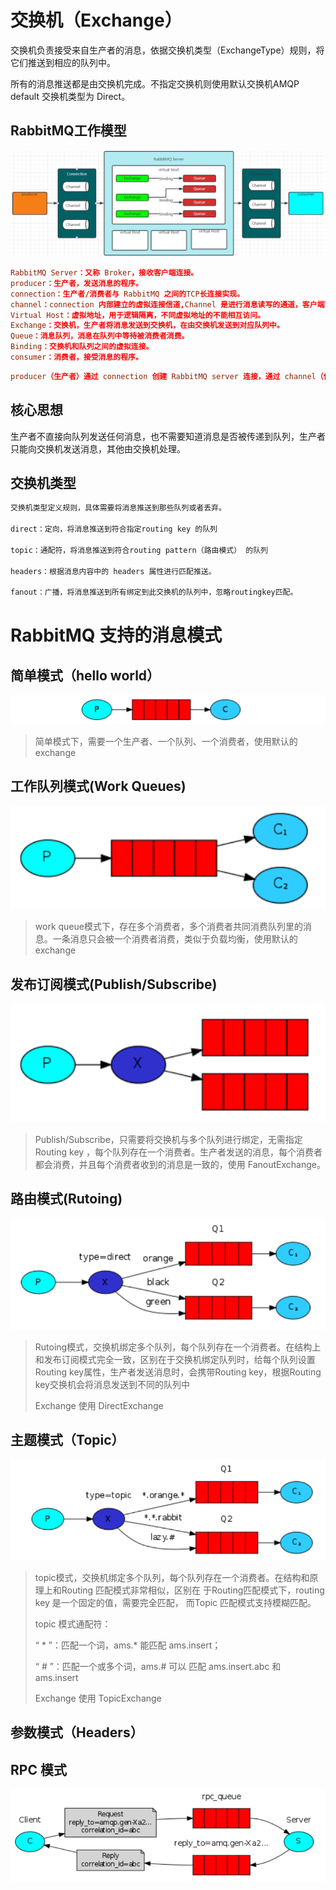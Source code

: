 

# 交换机（Exchange）

交换机负责接受来自生产者的消息，依据交换机类型（ExchangeType）规则，将它们推送到相应的队列中。

所有的消息推送都是由交换机完成。不指定交换机则使用默认交换机AMQP default 交换机类型为 Direct。

## RabbitMQ工作模型

![image-20220307143907592](image-20220307143907592.png)

~~~toml
RabbitMQ Server：又称 Broker，接收客户端连接。
producer：生产者，发送消息的程序。
connection：生产者/消费者与 RabbitMQ 之间的TCP长连接实现。
channel：connection 内部建立的虚拟连接信道,Channel 是进行消息读写的通道，客户端可以建立自己的Channel，每个Channel代表一个会话任务。
Virtual Host：虚拟地址，用于逻辑隔离，不同虚拟地址的不能相互访问。
Exchange：交换机，生产者将消息发送到交换机，在由交换机发送到对应队列中。
Queue：消息队列，消息在队列中等待被消费者消费。
Binding：交换机和队列之间的虚拟连接。
consumer：消费者，接受消息的程序。
~~~

~~~toml
producer（生产者）通过 connection 创建 RabbitMQ server 连接，通过 channel（信道） 建立虚拟连接信道，channel 将 producer 消息发送到 exchange（交换机），因为 exchange 和 queue（队列）通过 exchangeType 进行绑定，所以 exchange 直接发送到绑定的 queue 中，消费者通过 connection 连接到 RabbitMQ server ，channel 建立虚拟连接信道 ，RabbitMQ 通过 channel 将 queue 中消息推送给消费者进行处理。
~~~

## 核心思想

生产者不直接向队列发送任何消息，也不需要知道消息是否被传递到队列，生产者只能向交换机发送消息，其他由交换机处理。

## 交换机类型

~~~bash
交换机类型定义规则，具体需要将消息推送到那些队列或者丢弃。

direct：定向，将消息推送到符合指定routing key 的队列

topic：通配符，将消息推送到符合routing pattern（路由模式） 的队列

headers：根据消息内容中的 headers 属性进行匹配推送。

fanout：广播，将消息推送到所有绑定到此交换机的队列中，忽略routingkey匹配。
~~~

# RabbitMQ 支持的消息模式

## 简单模式（hello world）

![image-20220308082541868](image-20220308082541868.png)

> 简单模式下，需要一个生产者、一个队列、一个消费者，使用默认的 exchange 

## 工作队列模式(Work Queues)

![image-20220308082315934](image-20220308082315934.png)

> work queue模式下，存在多个消费者，多个消费者共同消费队列里的消息。一条消息只会被一个消费者消费，类似于负载均衡，使用默认的 exchange 

## 发布订阅模式(Publish/Subscribe)

![image-20220308082335993](image-20220308082335993.png)

> Publish/Subscribe，只需要将交换机与多个队列进行绑定，无需指定 Routing key ，每个队列存在一个消费者。生产者发送的消息，每个消费者都会消费，并且每个消费者收到的消息是一致的，使用 FanoutExchange。



## 路由模式(Rutoing)

![image-20220308082349923](image-20220308082349923.png)

> Rutoing模式，交换机绑定多个队列，每个队列存在一个消费者。在结构上和发布订阅模式完全一致，区别在于交换机绑定队列时，给每个队列设置Routing key属性，生产者发送消息时，会携带Routing key，根据Routing key交换机会将消息发送到不同的队列中
>
> Exchange 使用  DirectExchange

## 主题模式（Topic）

![image-20220308082411369](image-20220308082411369.png)

> topic模式，交换机绑定多个队列，每个队列存在一个消费者。在结构和原理上和Routing 匹配模式非常相似，区别在 于Routing匹配模式下，routing key 是一个固定的值，需要完全匹配， 而Topic 匹配模式支持模糊匹配。
>
> topic 模式通配符：
>
> “ * ”：匹配一个词，ams.* 能匹配 ams.insert； 
>
> “ # ”：匹配一个或多个词，ams.# 可以 匹配 ams.insert.abc 和 ams.insert
>
> Exchange 使用 TopicExchange

## 参数模式（Headers）



## RPC 模式

![image-20220308082435683](image-20220308082435683.png)

